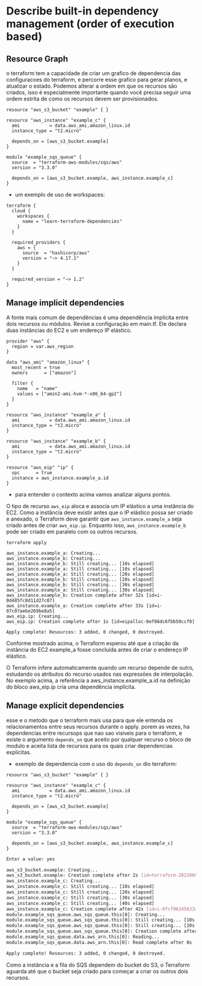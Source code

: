 # Describe built-in dependency management (order of execution based)

## Resource Graph
o terraform tem a capacidade de criar um grafico de dependencia das configuracoes do terraform, e percorre esse grafico para gerar planos, e atualizar o estado. Podemos alterar a ordem em que os recursos são criados, isso é especialmente importante quando você precisa seguir uma ordem estrita de como os recursos devem ser provisionados.

```hcl
resource "aws_s3_bucket" "example" { }

resource "aws_instance" "example_c" {
  ami           = data.aws_ami.amazon_linux.id
  instance_type = "t2.micro"

  depends_on = [aws_s3_bucket.example]
}

module "example_sqs_queue" {
  source  = "terraform-aws-modules/sqs/aws"
  version = "3.3.0"

  depends_on = [aws_s3_bucket.example, aws_instance.example_c]
}
```

- um exemplo de uso de workspaces:

```hcl
terraform {
  cloud {
    workspaces {
      name = "learn-terraform-dependencies"
    }
  }

  required_providers {
    aws = {
      source  = "hashicorp/aws"
      version = "~> 4.17.1"
    }
  }

  required_version = "~> 1.2"
}
```

## Manage implicit dependencies
A fonte mais comum de dependências é uma dependência implícita entre dois recursos ou módulos. Revise a configuração em main.tf. Ele declara duas instâncias do EC2 e um endereço IP elástico.

```hcl
provider "aws" {
  region = var.aws_region
}

data "aws_ami" "amazon_linux" {
  most_recent = true
  owners      = ["amazon"]

  filter {
    name   = "name"
    values = ["amzn2-ami-hvm-*-x86_64-gp2"]
  }
}

resource "aws_instance" "example_a" {
  ami           = data.aws_ami.amazon_linux.id
  instance_type = "t2.micro"
}

resource "aws_instance" "example_b" {
  ami           = data.aws_ami.amazon_linux.id
  instance_type = "t2.micro"
}

resource "aws_eip" "ip" {
  vpc      = true
  instance = aws_instance.example_a.id
}
```

- para entender o contexto acima vamos analizar alguns pontos.

O tipo de recurso `aws_eip` aloca e associa um IP elástico a uma instância do EC2. Como a instância deve existir antes que o IP elástico possa ser criado e anexado, o Terraform deve garantir que `aws_instance.example_a` seja criado antes de criar `aws_eip.ip`. Enquanto isso, `aws_instance.example_b` pode ser criado em paralelo com os outros recursos.

`terraform apply`

```hcl
aws_instance.example_a: Creating...
aws_instance.example_b: Creating...
aws_instance.example_b: Still creating... [10s elapsed]
aws_instance.example_a: Still creating... [10s elapsed]
aws_instance.example_a: Still creating... [20s elapsed]
aws_instance.example_b: Still creating... [20s elapsed]
aws_instance.example_b: Still creating... [30s elapsed]
aws_instance.example_a: Still creating... [30s elapsed]
aws_instance.example_b: Creation complete after 32s [id=i-0d485fc8d11d27c87]
aws_instance.example_a: Creation complete after 33s [id=i-07c07aebe269be8a5]
aws_eip.ip: Creating...
aws_eip.ip: Creation complete after 1s [id=eipalloc-0ef86dc6fbb50ccf8]

Apply complete! Resources: 3 added, 0 changed, 0 destroyed.
```


Conforme mostrado acima, o Terraform esperou até que a criação da instância do EC2 example_a fosse concluída antes de criar o endereço IP elástico.

O Terraform infere automaticamente quando um recurso depende de outro, estudando os atributos do recurso usados nas expressões de interpolação. No exemplo acima, a referência a aws_instance.example_a.id na definição do bloco aws_eip.ip cria uma dependência implícita.

## Manage explicit dependencies
esse e o metodo que  o terraform mais usa para que ele entenda os relacionamentos entre seus recursos durante o apply. porem as vezes, ha dependencias entre recursops que nao sao visiveis para o terraform, e existe o argumento `depends_on` que aceito por qualquer recurso o bloco de modulo e aceita lista de recursos para os quais criar dependencias explicitas.

- exemplo de dependencia com o uso do `depends_on` dio terraform:

```hcl
resource "aws_s3_bucket" "example" { }

resource "aws_instance" "example_c" {
  ami           = data.aws_ami.amazon_linux.id
  instance_type = "t2.micro"

  depends_on = [aws_s3_bucket.example]
}

module "example_sqs_queue" {
  source  = "terraform-aws-modules/sqs/aws"
  version = "3.3.0"

  depends_on = [aws_s3_bucket.example, aws_instance.example_c]
}
```

```bash
Enter a value: yes

aws_s3_bucket.example: Creating...
aws_s3_bucket.example: Creation complete after 2s [id=terraform-20220608191906096600000001]
aws_instance.example_c: Creating...
aws_instance.example_c: Still creating... [10s elapsed]
aws_instance.example_c: Still creating... [20s elapsed]
aws_instance.example_c: Still creating... [30s elapsed]
aws_instance.example_c: Still creating... [40s elapsed]
aws_instance.example_c: Creation complete after 42s [id=i-0fcf06245633ab00e]
module.example_sqs_queue.aws_sqs_queue.this[0]: Creating...
module.example_sqs_queue.aws_sqs_queue.this[0]: Still creating... [10s elapsed]
module.example_sqs_queue.aws_sqs_queue.this[0]: Still creating... [20s elapsed]
module.example_sqs_queue.aws_sqs_queue.this[0]: Creation complete after 26s [id=https://sqs.us-west-1.amazonaws.com/561656980159/terraform-20220608191950087600000003]
module.example_sqs_queue.data.aws_arn.this[0]: Reading...
module.example_sqs_queue.data.aws_arn.this[0]: Read complete after 0s [id=arn:aws:sqs:us-west-1:561656980159:terraform-20220608191950087600000003]

Apply complete! Resources: 3 added, 0 changed, 0 destroyed.
```

Como a instância e a fila do SQS dependem do bucket do S3, o Terraform aguarda até que o bucket seja criado para começar a criar os outros dois recursos.